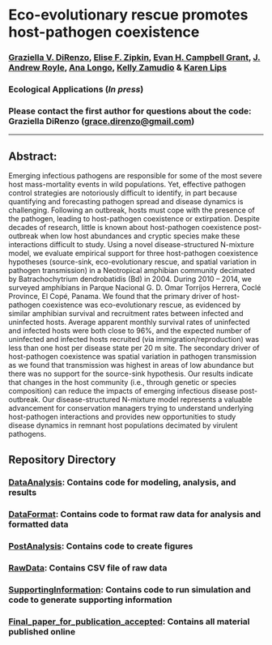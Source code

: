 # Eco-evolutionary rescue promotes host-pathogen coexistence

### [Graziella V. DiRenzo](https://grazielladirenzo.weebly.com), [Elise F. Zipkin](https://msu.edu/user/ezipkin/), [Evan H. Campbell Grant](https://www.usgs.gov/staff-profiles/evan-grant?qt-staff_profile_science_products=0#qt-staff_profile_science_products), [J. Andrew Royle](https://www.usgs.gov/staff-profiles/andy-royle?qt-staff_profile_science_products=0#qt-staff_profile_science_products), [Ana Longo](https://biology.ufl.edu/people/faculty/#prettyPhoto), [Kelly Zamudio](http://ecologyandevolution.cornell.edu/kelly-zamudio) & [Karen Lips](http://lipslab.weebly.com/)

### Ecological Applications (*In press*)

### Please contact the first author for questions about the code: Graziella DiRenzo (grace.direnzo@gmail.com)
__________________________________________________________________________________________________________________________________________

## Abstract:
Emerging infectious pathogens are responsible for some of the most severe host mass-mortality events in wild populations. Yet, effective pathogen control strategies are notoriously difficult to identify, in part because quantifying and forecasting pathogen spread and disease dynamics is challenging. Following an outbreak, hosts must cope with the presence of the pathogen, leading to host-pathogen coexistence or extirpation. Despite decades of research, little is known about host-pathogen coexistence post-outbreak when low host abundances and cryptic species make these interactions difficult to study. Using a novel disease-structured N-mixture model, we evaluate empirical support for three host-pathogen coexistence hypotheses (source-sink, eco-evolutionary rescue, and spatial variation in pathogen transmission) in a Neotropical amphibian community decimated by Batrachochytrium dendrobatidis (Bd) in 2004. During 2010 – 2014, we surveyed amphibians in Parque Nacional G. D. Omar Torríjos Herrera, Coclé Province, El Copé, Panama. We found that the primary driver of host-pathogen coexistence was eco-evolutionary rescue, as evidenced by similar amphibian survival and recruitment rates between infected and uninfected hosts. Average apparent monthly survival rates of uninfected and infected hosts were both close to 96%, and the expected number of uninfected and infected hosts recruited (via immigration/reproduction) was less than one host per disease state per 20 m site. The secondary driver of host-pathogen coexistence was spatial variation in pathogen transmission as we found that transmission was highest in areas of low abundance but there was no support for the source-sink hypothesis. Our results indicate that changes in the host community (i.e., through genetic or species composition) can reduce the impacts of emerging infectious disease post-outbreak. Our disease-structured N-mixture model represents a valuable advancement for conservation managers trying to understand underlying host-pathogen interactions and provides new opportunities to study disease dynamics in remnant host populations decimated by virulent pathogens.

## Repository Directory
### [DataAnalysis](https://github.com/Grace89/DiRenzo_et_al_EcoApps_InPress/tree/master/DataAnalysis): Contains code for modeling, analysis, and results
### [DataFormat](https://github.com/Grace89/DiRenzo_et_al_EcoApps_InPress/tree/master/DataFormat): Contains code to format raw data for analysis and formatted data
### [PostAnalysis](https://github.com/Grace89/DiRenzo_et_al_EcoApps_InPress/tree/master/PostAnalysis): Contains code to create figures
### [RawData](https://github.com/Grace89/DiRenzo_et_al_EcoApps_InPress/tree/master/RawData): Contains CSV file of raw data
### [SupportingInformation](https://github.com/Grace89/DiRenzo_et_al_EcoApps_InPress/tree/master/SupportingInformation): Contains code to run simulation and code to generate supporting information
### [Final_paper_for_publication_accepted](https://github.com/Grace89/DiRenzo_et_al_EcoApps_InPress/tree/master/Final_paper_for_publication_accepted): Contains all material published online

